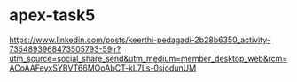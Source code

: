 # apex-task5
https://www.linkedin.com/posts/keerthi-pedagadi-2b28b6350_activity-7354893968473505793-59Ir?utm_source=social_share_send&utm_medium=member_desktop_web&rcm=ACoAAFeyxSYBVT66MOoAbCT-kL7Ls-0sjodunUM
